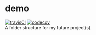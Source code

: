 # demo
[![travisCI](https://www.travis-ci.org/kamilic/demo.svg?branch=master)](https://www.travis-ci.org/kamilic/demo) [![codecov](https://codecov.io/gh/kamilic/demo/branch/master/graph/badge.svg)](https://codecov.io/gh/kamilic/demo)  
A folder structure for my future project(s).  